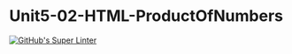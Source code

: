 # Unit5-02-HTML-ProductOfNumbers
[![GitHub's Super Linter](https://github.com/ICS20-Programming-Anita-K/Unit5-02-HTML-ProductOfNumbers/workflows/GitHub's%20Super%20Linter/badge.svg)](https://github.com/ICS20-Programming-Anita-K/Unit5-02-HTML-ProductOfNumbers/actions)